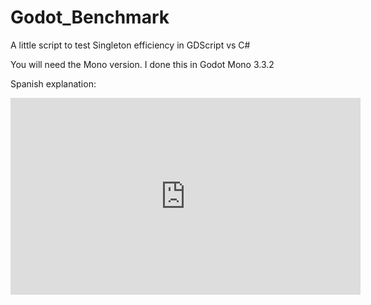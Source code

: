 # Godot_Benchmark
A little script to test Singleton efficiency in GDScript vs C#

You will need the Mono version. I done this in Godot Mono 3.3.2

Spanish explanation:
<iframe width="560" height="315" src="https://www.youtube-nocookie.com/embed/yJ_wKzY2xHY" title="YouTube video player" frameborder="0" allow="accelerometer; autoplay; clipboard-write; encrypted-media; gyroscope; picture-in-picture" allowfullscreen></iframe>
